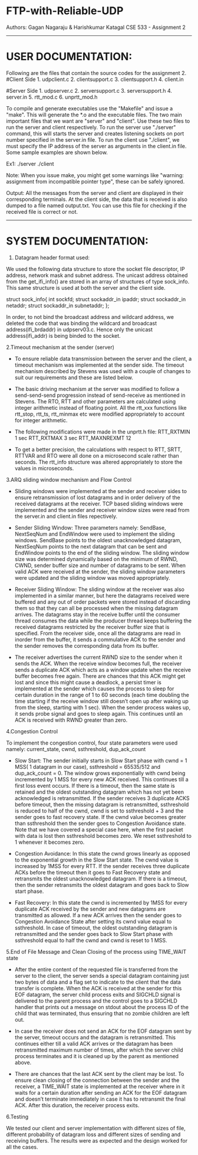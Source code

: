 # FTP-with-Reliable-UDP
Authors:  Gagan Nagaraju & Harishkumar Katagal 
CSE 533 - Assignment 2
********************************************************************************************
# USER DOCUMENTATION:

Following are the files that contain the source codes for the assignment 2.
#Client Side
	1. udpclient.c
	2. clientsupport.c
	3. clientsupport.h
	4. client.in

#Server Side
	1. udpserver.c
	2. serversupport.c
	3. serversupport.h
	4. server.in
	5. rtt_mod.c
	6. unprtt_mod.h

To compile and generate executables use the "Makefile" and issue a "make". This will generate the *.o and the executable files. The two main important files that we want are "server" and "client". Use these two files to run the server and client respectively. To run the server use "./server" command, this will starts the server and creates listening sockets on port number specified in the server.in file. To run the client use "./client", we must specify the IP address of the server as arguments in the client.in file. Some sample examples are shown below.

Ex1:   	./server
		./client
	   
Note: When you issue make, you might get some warnings like "warning: assignment from incompatible pointer type", these can be safely ignored.

Output:
All the messages from the server and client are displayed in their corresponding terminals. At the client side, the data that is received is also dumped to a file named output.txt. You can use this file for checking if the received file is correct or not.

**************************************************************************************************
		
# SYSTEM DOCUMENTATION:

1.	Datagram header format used:

We used the following data structure to store the socket file descriptor, IP address, network mask and subnet address. The unicast address obtained from the get_ifi_info() are stored in an array of structures of type sock_info. This same structure is used at both the server and the client side.

struct sock_info{
	int sockfd;
	struct sockaddr_in ipaddr;
	struct sockaddr_in netaddr;
	struct sockaddr_in subnetaddr;
};

In order, to not bind the broadcast address and wildcard address, we deleted the code that was binding the wildcard and broadcast address(ifi_brdaddr) in udpserv03.c. Hence only the unicast address(ifi_addr) is being binded to the socket.



2.Timeout mechanism at the sender (server)

*	To ensure reliable data transmission between the server and the client, a timeout mechanism was implemented at the sender side. The timeout mechanism described by Stevens was used with a couple of changes to suit our requirements and these are listed below.

*	The basic driving mechanism at the server was modified to follow a send-send-send progression instead of send-receive as mentioned in Stevens. The RTO, RTT and other parameters are calculated using integer arithmetic instead of floating point. All the rtt_xxx functions like rtt_stop, rtt_ts, rtt_minmax etc were modified appropriately to account for integer arithmetic.
 
*	The following modifications were made in the unprtt.h file:
	RTT_RXTMIN 		1 sec
	RTT_RXTMAX 		3 sec
	RTT_MAXNREXMT	12
	
*	To get a better precision, the calculations with respect to RTT, SRTT, RTTVAR and RTO were all done on a microsecond scale rather than seconds. The rtt_info structure was altered appropriately to store the values in microseconds.


3.ARQ sliding window mechanism and Flow Control

*	Sliding windows were implemented at the sender and receiver sides to ensure retransmission of lost datagrams and in order delivery of the received datagrams at the receiver. TCP based sliding windows were implemented and the sender and receiver window sizes were read from the server.in and client.in files repectively.

*	Sender Sliding Window: Three parameters namely: SendBase, NextSeqNum and EndWindow were used to implement the sliding windows. SendBase points to the oldest unacknowledged datagram, NextSeqNum points to the next datagram that can be sent and EndWindow points to the end of the sliding window. The sliding window size was determined dynamically based on the minimum of RWND, CWND, sender buffer size and number of datagrams to be sent. When valid ACK were received at the sender, the sliding window parameters were updated and the sliding window was moved appropriately.

* Receiver Sliding Window: The sliding window at the receiver was also implemented in a similar manner, but here the datagrams received were buffered and any out of order packets were stored instead of discarding them so that they can all be processed when the missing datagram arrives. The datagrams stay in the receive buffer until the consumer thread consumes the data while the producer thread keeps buffering the received datagrams restricted by the receiver buffer size that is specified. From the receiver side, once all the datagrams are read in inorder from the buffer, it sends a commulative ACK to the sender and the sender removes the corresponding data from its buffer.

* The receiver advertises the current RWND size to the sender when it sends the ACK. When the receive window becomes full, the receiver sends a duplicate ACK which acts as a window update when the receive buffer becomes free again. There are chances that this ACK might get lost and since this might cause a deadlock, a persist timer is implemented at the sender which causes the process to sleep for certain duration in the range of 1 to 60 seconds (each time doubling the time starting if the receive window still doesn’t open up after waking up from the sleep, starting with 1 sec). When the sender process wakes up, it sends probe signal and goes to sleep again. This continues until an ACK is received with RWND greater than zero. 


4.Congestion Control

To implement the congestion control, four state parameters were used namely: current_state, cwnd, ssthreshold, dup_ack_count

*	Slow Start: The sender initially starts in Slow Start phase with cwnd = 1 MSS( 1 datagram in our case), ssthreshold = 65535/512 and dup_ack_count  = 0. The window grows exponentially with cwnd being incremented by 1 MSS for every new ACK received. This continues till a first loss event occurs. If there is a timeout, then the same state is retained and the oldest outstanding datagram which has not yet been acknowledged is retransmitted. If the sender receives 3 duplicate ACKS before timeout, then the missing datagram is retransmitted, ssthreshold is reduced to half of the cwnd, cwnd is set to ssthreshold + 3 and the sender goes to fast recovery state. If the cwnd value becomes greater than ssthreshold then the sender goes to Congestion Avoidance state.
Note that we have covered a special case here, when the first packet with data is lost then ssthreshold becomes zero. We reset ssthreshold to 1 whenever it becomes zero.

*	Congestion Avoidance: In this state the cwnd grows linearly as opposed to the exponential growth in the Slow Start state. The cwnd value is increased by 1MSS for every RTT. If the sender receives three duplicate ACKs before the timeout then it goes to Fast Recovery state and retransmits the oldest unacknowledged datagram. If there is a timeout, then the sender retransmits the oldest datagram and goes back to Slow start phase.

*	Fast Recovery: In this state the cwnd is incremented by 1MSS for every duplicate ACK received by the sender and new datagrams are transmitted as allowed. If a new ACK arrives then the sender goes to Congestion Avoidance State after setting its cwnd value equal to ssthreshold. In case of timeout, the oldest outstanding datagram is retransmitted and the sender goes back to Slow Start phase with ssthreshold equal to half the cwnd and  cwnd is reset to 1 MSS.

5.End of File Message and Clean Closing of the  process using TIME_WAIT state

*	After the entire content of the requested file is transferred from the server to the client, the server sends a special datagram containing just two bytes of data and a flag set to indicate to the client that the data transfer is complete. When the ACK is received at the sender for this EOF datagram, the server child process exits and SIGCHLD signal is delivered to the parent process and the control goes to a SIGCHLD handler that prints out a message on stdout about the process ID of the child that was terminated, thus ensuring that no zombie children are left out.

*	In case the receiver does not send an ACK for the EOF datagram sent by the server, timeout occurs and the datagram is retransmitted. This continues either till a valid ACK arrives or the datagram has been retransmitted maximum number of times, after which the server child process terminates and it is cleaned up by the parent as mentioned above.

*	There are chances that the last ACK sent by the client may be lost. To ensure clean closing of the connection between the sender and the receiver, a TIME_WAIT state is implemented at the receiver where in it waits for a certain duration after sending an ACK for the EOF datagram and doesn’t terminate immediately in case it has to retransmit the final ACK. After this duration, the receiver process exits.


6.Testing

We tested our client and server implementation with different sizes of file, different probability of datagram loss and different sizes of sending and receiving buffers. The results were as expected and the design worked for all the cases.
